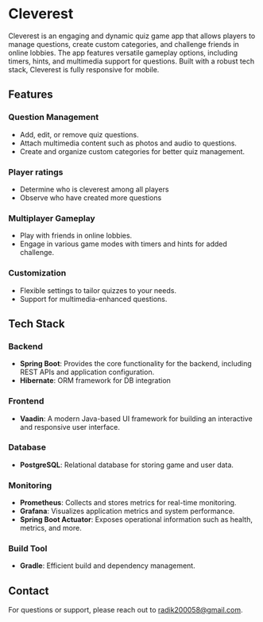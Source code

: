 # Cleverest

Cleverest is an engaging and dynamic quiz game app that allows players to manage questions, create custom categories, and challenge friends in online lobbies. The app features versatile gameplay options, including timers, hints, and multimedia support for questions. Built with a robust tech stack, Cleverest is fully responsive for mobile.

## Features

### Question Management
- Add, edit, or remove quiz questions.
- Attach multimedia content such as photos and audio to questions.
- Create and organize custom categories for better quiz management.

### Player ratings
- Determine who is cleverest among all players
- Observe who have created more questions

### Multiplayer Gameplay
- Play with friends in online lobbies.
- Engage in various game modes with timers and hints for added challenge.

### Customization
- Flexible settings to tailor quizzes to your needs.
- Support for multimedia-enhanced questions.

## Tech Stack

### Backend
- **Spring Boot**: Provides the core functionality for the backend, including REST APIs and application configuration.
- **Hibernate**: ORM framework for DB integration

### Frontend
- **Vaadin**: A modern Java-based UI framework for building an interactive and responsive user interface.

### Database
- **PostgreSQL**: Relational database for storing game and user data.

### Monitoring
- **Prometheus**: Collects and stores metrics for real-time monitoring.
- **Grafana**: Visualizes application metrics and system performance.
- **Spring Boot Actuator**: Exposes operational information such as health, metrics, and more.

### Build Tool
- **Gradle**: Efficient build and dependency management.

## Contact

For questions or support, please reach out to [radik200058@gmail.com](mailto:radik200058@gmail.com).
